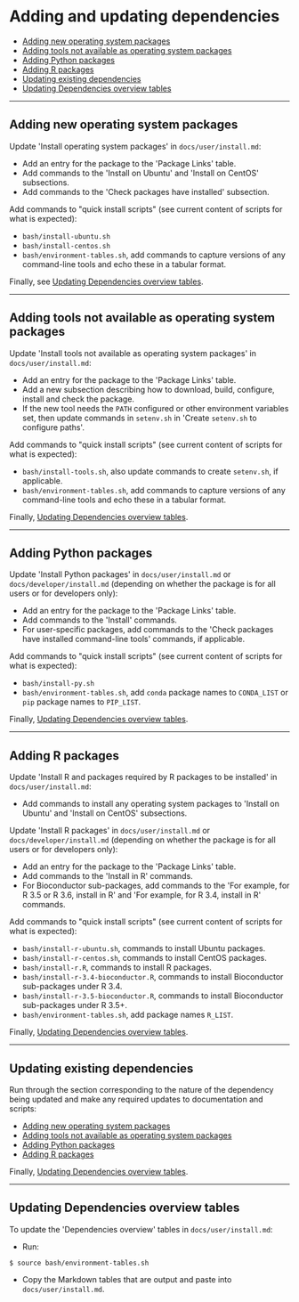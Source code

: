 # Adding and updating dependencies

* [Adding new operating system packages](#adding-new-operating-system-packages)
* [Adding tools not available as operating system packages](#adding-tools-not-available-as-operating-system-packages)
* [Adding Python packages](#adding-python-packages)
* [Adding R packages](#adding-r-packages)
* [Updating existing dependencies](#updating-existing-dependencies)
* [Updating Dependencies overview tables](#updating-dependencies-overview-tables)

---

## Adding new operating system packages

Update 'Install operating system packages' in `docs/user/install.md`:

* Add an entry for the package to the 'Package Links' table.
* Add commands to the 'Install on Ubuntu' and 'Install on CentOS' subsections.
* Add commands to the 'Check packages have installed' subsection.

Add commands to "quick install scripts" (see current content of scripts for what is expected):

* `bash/install-ubuntu.sh`
* `bash/install-centos.sh`
* `bash/environment-tables.sh`, add commands to capture versions of any command-line tools and echo these in a tabular format.

Finally, see [Updating Dependencies overview tables](#updating-dependencies-overview-tables).

---

## Adding tools not available as operating system packages

Update 'Install tools not available as operating system packages' in `docs/user/install.md`:

* Add an entry for the package to the 'Package Links' table.
* Add a new subsection describing how to download, build, configure, install and check the package.
* If the new tool needs the `PATH` configured or other environment variables set, then update commands in `setenv.sh` in 'Create `setenv.sh` to configure paths'.

Add commands to "quick install scripts" (see current content of scripts for what is expected):

* `bash/install-tools.sh`, also update commands to create `setenv.sh`, if applicable.
* `bash/environment-tables.sh`, add commands to capture versions of any command-line tools and echo these in a tabular format.

Finally, [Updating Dependencies overview tables](#updating-dependencies-overview-tables).

---

## Adding Python packages

Update 'Install Python packages' in `docs/user/install.md` or `docs/developer/install.md` (depending on whether the package is for all users or for developers only):

* Add an entry for the package to the 'Package Links' table.
* Add commands to the 'Install' commands.
* For user-specific packages, add commands to the 'Check packages have installed command-line tools' commands, if applicable.

Add commands to "quick install scripts" (see current content of scripts for what is expected):

* `bash/install-py.sh`
* `bash/environment-tables.sh`, add `conda` package names to `CONDA_LIST` or `pip` package names to `PIP_LIST`.

Finally, [Updating Dependencies overview tables](#updating-dependencies-overview-tables).

---

## Adding R packages

Update 'Install R and packages required by R packages to be installed' in `docs/user/install.md`:

* Add commands to install any operating system packages to 'Install on Ubuntu' and 'Install on CentOS' subsections.

Update 'Install R packages' in `docs/user/install.md` or `docs/developer/install.md` (depending on whether the package is for all users or for developers only):

* Add an entry for the package to the 'Package Links' table.
* Add commands to the 'Install in R' commands.
* For Bioconductor sub-packages, add commands to the 'For example, for R 3.5 or R 3.6, install in R' and 'For example, for R 3.4, install in R' commands.

Add commands to "quick install scripts" (see current content of scripts for what is expected):

* `bash/install-r-ubuntu.sh`, commands to install Ubuntu packages.
* `bash/install-r-centos.sh`, commands to install CentOS packages.
* `bash/install-r.R`, commands to install R packages.
* `bash/install-r-3.4-bioconductor.R`, commands to install Bioconductor sub-packages under R 3.4.
* `bash/install-r-3.5-bioconductor.R`, commands to install Bioconductor sub-packages under R 3.5+.
* `bash/environment-tables.sh`, add package names `R_LIST`.

Finally, [Updating Dependencies overview tables](#updating-dependencies-overview-tables).

---

## Updating existing dependencies

Run through the section corresponding to the nature of the dependency being updated and make any required updates to documentation and scripts:

* [Adding new operating system packages](#adding-new-operating-system-packages)
* [Adding tools not available as operating system packages](#adding-tools-not-available-as-operating-system-packages)
* [Adding Python packages](#adding-python-packages)
* [Adding R packages](#adding-r-packages)

Finally, [Updating Dependencies overview tables](#updating-dependencies-overview-tables).

---

## Updating Dependencies overview tables

To update the 'Dependencies overview' tables in `docs/user/install.md`:

* Run:

```console
$ source bash/environment-tables.sh                                       
```

* Copy the Markdown tables that are output and paste into `docs/user/install.md`.
